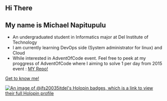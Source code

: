 ## Hi There

## My name is Michael Napitupulu
- An undergraduated student in Informatics major at Del Institute of Technology
- I am currently learning DevOps side (System administrator for linux) and Cloud
- While interested in AdventOfCode event. Feel free to peek at my proggress of AdventOfCode where I aiming to solve 1 per day from 2015 event : [MY Repo!](https://github.com/ifs20035-itdel/AdventOfCode)

[Get to know me!](mailto:michaelalbertnapitupulu@gmail.com)

[![An image of @ifs20035itdel's Holopin badges, which is a link to view their full Holopin profile](https://holopin.me/ifs20035itdel)](https://holopin.io/@ifs20035itdel)
